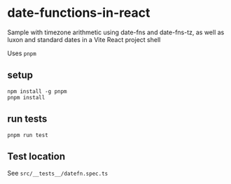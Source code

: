 # date-functions-in-react
Sample with timezone arithmetic using date-fns and date-fns-tz, as well as luxon and standard dates in a Vite React project shell

Uses `pnpm`

## setup

```
npm install -g pnpm
pnpm install
```

## run tests

```
pnpm run test
```

## Test location

See `src/__tests__/datefn.spec.ts`

